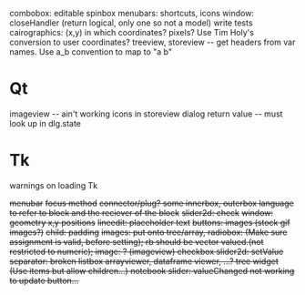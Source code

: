 combobox: editable
spinbox
menubars: shortcuts, icons
window: closeHandler (return logical, only one so not a model)
write tests
cairographics: (x,y) in which coordinates? pixels? Use Tim Holy's conversion to user coordinates?
treeview, storeview -- get headers from var names. Use a_b convention to map to "a b"

# Qt

imageview -- ain't working
icons in storeview
dialog return value -- must look up in dlg.state


# Tk

warnings on loading Tk

<del>menubar</del>
<del>focus method</del>
<del>connector/plug? some innerbox, outerbox language to refer to block and the reciever of the block</del>
<del>slider2d:  check</del>
<del>window: geometry x,y positions</del>
<del>lineedit: placeholder text</del>
<del>buttons: images (stock gif images?)</del>
<del>child: padding</del>
<del>images: put onto tree/array, </del>
<del>radiobox: (Make sure assignment is valid, before setting); rb should be vector valued.(not restricted to numeric);<del>
<del>image: ? (imageview)</del>
<del>checkbox</del>
<del>slider2d: setValue</del>
<del>separator: broken</del>
<del>listbox</del>
<del>arrayviewer, dataframe viewer, ...?<del>
<del>tree widget (Use items but allow children...)<del>
<del>notebook</del>
<del>slider: valueChanged not working to update button...</del>
